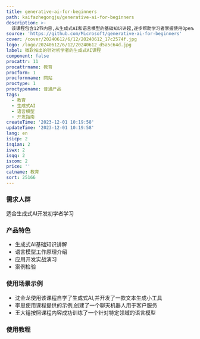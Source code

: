 ```yaml
---
title: generative-ai-for-beginners
path: kaifazhegongju/generative-ai-for-beginners
description: >-
  该课程包含12节内容,从生成式AI和语言模型的基础知识讲起,逐步帮助学习者掌握使用OpenAI等平台进行应用开发的核心技能,如提示工程、构建聊天机器人、语义搜索等,最后还提供了一些案例用于实践检验。整个课程免费提供,适合想要快速上手生成式AI开发的初学者学习。
source: 'https://github.com/Microsoft/generative-ai-for-beginners'
cover: /cover/20240612/6/12/20240612_17c2574f.jpg
logo: /logo/20240612/6/12/20240612_d5a5c64d.jpg
label: 微软推出的针对初学者的生成式AI课程
component: false
procattr: 11
procattrname: 教育
procform: 1
procformname: 网站
proctype: 1
proctypename: 普通产品
tags:
  - 教育
  - 生成式AI
  - 语言模型
  - 开发指南
createTime: '2023-12-01 10:19:58'
updateTime: '2023-12-01 10:19:58'
lang: en
isicp: 2
isqian: 2
iswx: 2
isqq: 2
iscom: 2
price: ''
catname: 教育
sort: 25166
---
```




### 需求人群
适合生成式AI开发初学者学习

### 产品特色
- 生成式AI基础知识讲解
- 语言模型工作原理介绍
- 应用开发实战演习
- 案例检验

### 使用场景示例
- 沈金龙使用该课程自学了生成式AI,并开发了一款文本生成小工具
- 李思使用课程提供的示例,创建了一个聊天机器人用于客户服务
- 王大锤按照课程内容成功训练了一个针对特定领域的语言模型

### 使用教程


  
